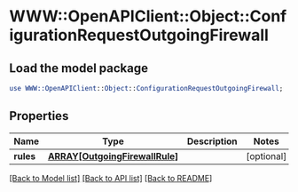 # WWW::OpenAPIClient::Object::ConfigurationRequestOutgoingFirewall

## Load the model package
```perl
use WWW::OpenAPIClient::Object::ConfigurationRequestOutgoingFirewall;
```

## Properties
Name | Type | Description | Notes
------------ | ------------- | ------------- | -------------
**rules** | [**ARRAY[OutgoingFirewallRule]**](OutgoingFirewallRule.md) |  | [optional] 

[[Back to Model list]](../README.md#documentation-for-models) [[Back to API list]](../README.md#documentation-for-api-endpoints) [[Back to README]](../README.md)


